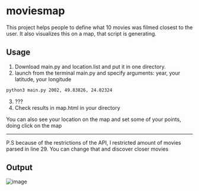 # moviesmap
This project helps people to define what 10 movies was filmed closest to the user. It also visualizes this on a map, that script is generating.
## Usage
1. Download main.py and location.list and put it in one directory. 
2. launch from the terminal main.py and specify arguments: year, your latitude, your longitude
```bash
python3 main.py 2002, 49.83826, 24.02324
```
3. ???
4. Check results in map.html in your directory

You can also see your location on the map and set some of your points, doing click on the map

-----
P.S because of the restrictions of the API, I restricted amount of movies parsed in line 29. You can change that and discover closer movies
## Output
![image](https://user-images.githubusercontent.com/51854282/153238008-15b3870c-d831-4dee-aa0b-1ce94b8f2b96.png)
